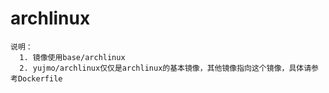 # archlinux
    说明：
      1. 镜像使用base/archlinux
      2. yujmo/archlinux仅仅是archlinux的基本镜像，其他镜像指向这个镜像，具体请参考Dockerfile
